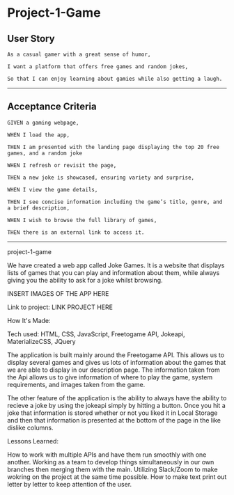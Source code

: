# Project-1-Game

## User Story

``
As a casual gamer with a great sense of humor, 
``

``
I want a platform that offers free games and random jokes, 
``

``
So that I can enjoy learning about gamies while also getting a laugh.
``

***

## Acceptance Criteria

``
GIVEN a gaming webpage,
``

``
WHEN I load the app,
``

``
THEN I am presented with the landing page displaying the top 20 free games, and a random joke
``

``
WHEN I refresh or revisit the page,
``

``
THEN a new joke is showcased, ensuring variety and surprise,
``

``
WHEN I view the game details,
``

``
THEN I see concise information including the game’s title, genre, and a brief description,
``

``
WHEN I wish to browse the full library of games,
``

``
THEN there is an external link to access it.
``

__________________

project-1-game

We have created a web app called Joke Games. It is a website that displays lists of games that you can play and information about them, while always giving you the ability to ask for a joke whilst browsing.  

INSERT IMAGES OF THE APP HERE


Link to project: LINK PROJECT HERE


How It's Made:

Tech used: HTML, CSS, JavaScript, Freetogame API, Jokeapi,  MaterializeCSS, JQuery  

The application is built mainly around the Freetogame API. This allows us to display several games and gives us lots of information about the games that we are able to display in our description page. The information taken from the Api allows us to give information of where to play the game, system requirements, and images taken from the game. 

The other feature of the application is the ability to always have the ability to recieve a joke by using the jokeapi simply by hitting a button. Once you hit a joke that information is stored whether or not you liked it in Local Storage and then that information is presented at the bottom of the page in the like dislike columns. 


Lessons Learned:

How to work with multiple APIs and have them run smoothly with one another.
Working as a team to develop things simultaneously in our own branches then merging them with the main. 
Utilizing Slack/Zoom to make wokring on the project at the same time possible.
How to make text print out letter by letter to keep attention of the user. 
